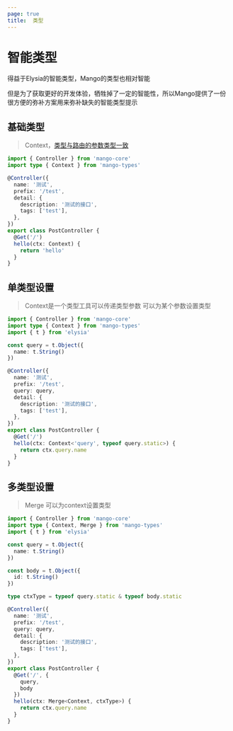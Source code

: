 ```yaml
---
page: true
title:  类型
---
```


# 智能类型

得益于Elysia的智能类型，Mango的类型也相对智能

但是为了获取更好的开发体验，牺牲掉了一定的智能性，所以Mango提供了一份很方便的弥补方案用来弥补缺失的智能类型提示

## 基础类型
> Context，[类型与路由的参数类型一致](./router#context)

```ts
import { Controller } from 'mango-core'
import type { Context } from 'mango-types'

@Controller({
  name: '测试',
  prefix: '/test',
  detail: {
    description: '测试的接口',
    tags: ['test'],
  },
})
export class PostController {
  @Get('/')
  hello(ctx: Context) {
    return 'hello'
  }
}
```

## 单类型设置
> Context是一个类型工具可以传递类型参数
> 可以为某个参数设置类型
```ts
import { Controller } from 'mango-core'
import type { Context } from 'mango-types'
import { t } from 'elysia'

const query = t.Object({
  name: t.String()
})

@Controller({
  name: '测试',
  prefix: '/test',
  query: query,
  detail: {
    description: '测试的接口',
    tags: ['test'],
  },
})
export class PostController {
  @Get('/')
  hello(ctx: Context<'query', typeof query.static>) {
    return ctx.query.name
  }
}
```

## 多类型设置
> Merge
> 可以为context设置类型
```ts
import { Controller } from 'mango-core'
import type { Context, Merge } from 'mango-types'
import { t } from 'elysia'

const query = t.Object({
  name: t.String()
})

const body = t.Object({
  id: t.String()
})

type ctxType = typeof query.static & typeof body.static

@Controller({
  name: '测试',
  prefix: '/test',
  query: query,
  detail: {
    description: '测试的接口',
    tags: ['test'],
  },
})
export class PostController {
  @Get('/', {
    query,
    body
  })
  hello(ctx: Merge<Context, ctxType>) {
    return ctx.query.name
  }
}
```